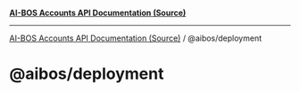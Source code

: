 [**AI-BOS Accounts API Documentation (Source)**](../../README.md)

***

[AI-BOS Accounts API Documentation (Source)](../../README.md) / @aibos/deployment

# @aibos/deployment
